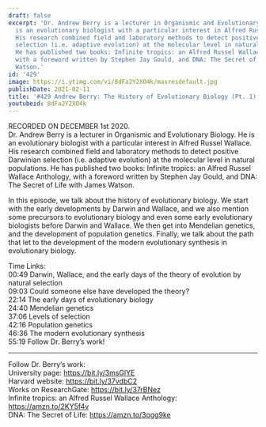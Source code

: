 ```yaml
---
draft: false
excerpt: 'Dr. Andrew Berry is a lecturer in Organismic and Evolutionary Biology. He
  is an evolutionary biologist with a particular interest in Alfred Russel Wallace.
  His research combined field and laboratory methods to detect positive Darwinian
  selection (i.e. adaptive evolution) at the molecular level in natural populations.
  He has published two books: Infinite tropics: an Alfred Russel Wallace Anthology,
  with a foreword written by Stephen Jay Gould, and DNA: The Secret of Life with James
  Watson.'
id: '429'
image: https://i.ytimg.com/vi/8dFa2Y2XO4k/maxresdefault.jpg
publishDate: 2021-02-11
title: '#429 Andrew Berry: The History of Evolutionary Biology (Pt. 1)'
youtubeid: 8dFa2Y2XO4k
---
```

<div class="timelinks">

RECORDED ON DECEMBER 1st 2020.  
Dr. Andrew Berry is a lecturer in Organismic and Evolutionary Biology. He is an evolutionary biologist with a particular interest in Alfred Russel Wallace. His research combined field and laboratory methods to detect positive Darwinian selection (i.e. adaptive evolution) at the molecular level in natural populations. He has published two books: Infinite tropics: an Alfred Russel Wallace Anthology, with a foreword written by Stephen Jay Gould, and DNA: The Secret of Life with James Watson.

In this episode, we talk about the history of evolutionary biology. We start with the early developments by Darwin and Wallace, and we also mention some precursors to evolutionary biology and even some early evolutionary biologists before Darwin and Wallace. We then get into Mendelian genetics, and the development of population genetics. Finally, we talk about the path that let to the development of the modern evolutionary synthesis in evolutionary biology.

Time Links:  
<time>00:49</time> Darwin, Wallace, and the early days of the theory of evolution by natural selection  
<time>09:03</time> Could someone else have developed the theory?  
<time>22:14</time> The early days of evolutionary biology  
<time>24:40</time> Mendelian genetics  
<time>37:06</time> Levels of selection  
<time>42:16</time> Population genetics  
<time>46:36</time> The modern evolutionary synthesis  
<time>55:19</time> Follow Dr. Berry’s work!

---

Follow Dr. Berry’s work:  
University page: https://bit.ly/3msGlYE  
Harvard website: https://bit.ly/37vdbC2  
Works on ResearchGate: https://bit.ly/37rBNez  
Infinite tropics: an Alfred Russel Wallace Anthology: https://amzn.to/2KY5f4v  
DNA: The Secret of Life: https://amzn.to/3ogg9ke
</div>


